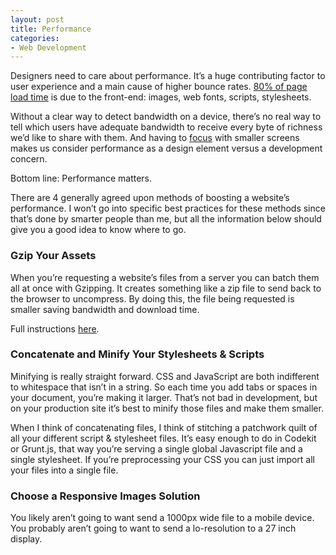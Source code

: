 ```yaml
---
layout: post
title: Performance
categories:
- Web Development
---
```

Designers need to care about performance. It’s a huge contributing factor to user experience and a main cause of higher bounce rates. [80% of page load time](http://www.speedawarenessmonth.com/when-8020-becomes-2080/) is due to the front-end: images, web fonts, scripts, stylesheets.

Without a clear way to detect bandwidth on a device, there’s no real way to tell which users have adequate bandwidth to receive every byte of richness we’d like to share with them. And having to [focus](http://www.charlespeters.net/focusing/) with smaller screens makes us consider performance as a design element versus a development concern.

Bottom line: Performance matters.

There are 4 generally agreed upon methods of boosting a website’s performance. I won’t go into specific best practices for these methods since that’s done by smarter people than me, but all the information below should give you a good idea to know where to go.

### Gzip Your Assets

When you’re requesting a website’s files from a server you can batch them all at once with Gzipping. It creates something like a zip file to send back to the browser to uncompress. By doing this, the file being requested is smaller saving bandwidth and download time.

Full instructions [here](http://css-tricks.com/snippets/htaccess/active-gzip-compression/).

### Concatenate and Minify Your Stylesheets &amp; Scripts

Minifying is really straight forward. CSS and JavaScript are both indifferent to whitespace that isn’t in a string. So each time you add tabs or spaces in your document, you’re making it larger. That’s not bad in development, but on your production site it’s best to minify those files and make them smaller.

When I think of concatenating files, I think of stitching a patchwork quilt of all your different script &amp; stylesheet files. It’s easy enough to do in Codekit or Grunt.js, that way you’re serving a single global Javascript file and a single stylesheet. If you’re preprocessing your CSS you can just import all your files into a single file.

### Choose a Responsive Images Solution

You likely aren’t going to want send a 1000px wide file to a mobile device. You probably aren’t going to want to send a lo-resolution to a 27 inch display.

